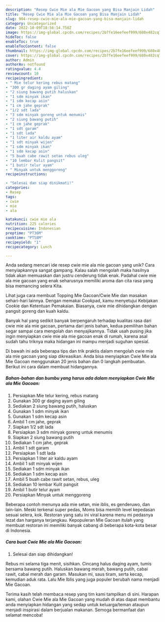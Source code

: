 ```yaml
---
description: "Resep Cwie Mie ala Mie Gacoan yang Bisa Manjain Lidah"
title: "Resep Cwie Mie ala Mie Gacoan yang Bisa Manjain Lidah"
slug: 904-resep-cwie-mie-ala-mie-gacoan-yang-bisa-manjain-lidah
category: Uncategorized
date: 2022-10-09T18:56:14.758Z
image: https://img-global.cpcdn.com/recipes/2b7fe16eefeef999/680x482cq70/cwie-mie-ala-mie-gacoan-foto-resep-utama.jpg
hideToc: false
enableToc: true
enableTocContent: false
thumbnail: https://img-global.cpcdn.com/recipes/2b7fe16eefeef999/680x482cq70/cwie-mie-ala-mie-gacoan-foto-resep-utama.jpg
cover: https://img-global.cpcdn.com/recipes/2b7fe16eefeef999/680x482cq70/cwie-mie-ala-mie-gacoan-foto-resep-utama.jpg
author: Admin
authorAv: notfound
ratingvalue: 4.4
reviewcount: 10
recipeingredient:
- " Mie telur kering rebus matang"
- "300 gr daging ayam giling"
- "2 siung bawang putih haluskan"
- "1 sdm minyak ikan"
- "1 sdm kecap asin"
- "1 cm jahe geprak"
- "1/2 sdt lada"
- "3 sdm minyak goreng untuk menumis"
- "2 siung bawang putih"
- "1 cm jahe geprak"
- "1 sdt garam"
- "1 sdt lada"
- "1 liter air kaldu ayam"
- "1 sdt minyak wijen"
- "1 sdm minyak ikan"
- "1 sdm kecap asin"
- "5 buah cabe rawit setan rebus uleg"
- "10 lembar Kulit pangsit"
- "1 butir telur ayam"
- " Minyak untuk menggoreng"
recipeinstructions:

- "Selesai dan siap dinikmati!"
categories:
- Resep
tags:
- cwie
- mie
- ala

katakunci: cwie mie ala 
nutrition: 225 calories
recipecuisine: Indonesian
preptime: "PT36M"
cooktime: "PT58M"
recipeyield: "1"
recipecategory: Lunch

---
```





Anda sedang mencari ide resep cwie mie ala mie gacoan yang unik? Cara menyiapkannya sangat gampang. Kalau salah mengolah maka hasilnya tidak akan memuaskan dan justru cenderung tidak enak. Padahal cwie mie ala mie gacoan yang enak seharusnya memiliki aroma dan cita rasa yang bisa memancing selera Kita.





Lihat juga cara membuat Topping Mie Gacoan/Cwie Mie dan masakan sehari-hari lainnya. Dengan memakai Cookpad, kamu menyetujui Kebijakan Cookie dan Ketentuan Pemakaian. Biasanya, cwie mie dihidangkan dengan pangsit goreng dan kuah kaldu.

Banyak hal yang sedikit banyak berpengaruh terhadap kualitas rasa dari cwie mie ala mie gacoan, pertama dari jenis bahan, kedua pemilihan bahan segar sampai cara mengolah dan menyajikannya. Tidak usah pusing jika ingin menyiapkan cwie mie ala mie gacoan enak di rumah, karena asal sudah tahu triknya maka hidangan ini mampu menjadi suguhan spesial.






Di bawah ini ada beberapa tips dan trik praktis dalam mengolah cwie mie ala mie gacoan yang siap dikreasikan. Anda bisa menyiapkan Cwie Mie ala Mie Gacoan menggunakan 20 jenis bahan dan 0 langkah pembuatan. Berikut ini cara dalam membuat hidangannya.

<!--inarticleads1-->

##### Bahan-bahan dan bumbu yang harus ada dalam menyiapkan Cwie Mie ala Mie Gacoan:

1. Persiapkan  Mie telur kering, rebus matang
1. Gunakan 300 gr daging ayam giling
1. Sediakan 2 siung bawang putih, haluskan
1. Gunakan 1 sdm minyak ikan
1. Gunakan 1 sdm kecap asin
1. Ambil 1 cm jahe, geprak
1. Siapkan 1/2 sdt lada
1. Persiapkan 3 sdm minyak goreng untuk menumis
1. Siapkan 2 siung bawang putih
1. Sediakan 1 cm jahe, geprak
1. Ambil 1 sdt garam
1. Persiapkan 1 sdt lada
1. Persiapkan 1 liter air kaldu ayam
1. Ambil 1 sdt minyak wijen
1. Sediakan 1 sdm minyak ikan
1. Sediakan 1 sdm kecap asin
1. Ambil 5 buah cabe rawit setan, rebus, uleg
1. Sediakan 10 lembar Kulit pangsit
1. Ambil 1 butir telur ayam
1. Persiapkan  Minyak untuk menggoreng


Beberapa contoh menunya ada mie setan, mie iblis, es genderuwo, dan lain-lain. Meski terkenal super pedas, Moms bisa memilih level kepedasan sesuai selera, kok. Restoran yang satu ini viral karena menu mi pedasnya lezat dan harganya terjangkau. Kepopuleran Mie Gacoan itulah yang membuat restoran ini memiliki banyak cabang di beberapa kota-kota besar di Indonesia. 

<!--inarticleads2-->

##### Cara buat Cwie Mie ala Mie Gacoan:


1. Selesai dan siap dihidangkan!

Rebus mi selama tiga menit, sisihkan. Cincang halus daging ayam, tumis bersama bawang putih. Haluskan bawang merah, bawang putih, cabai rawit, cabai merah dan garam. Masukan mi, saus tiram, serta kecap, kemudian aduk rata. Lalu Mie Iblis yang juga populer berubah nama menjadi Mie Gacoan. 

Terima kasih telah membaca resep yang tim kami tampilkan di sini. Harapan kami, olahan Cwie Mie ala Mie Gacoan yang mudah di atas dapat membantu anda menyiapkan hidangan yang sedap untuk keluarga/teman ataupun menjadi inspirasi dalam berjualan makanan. Semoga bermanfaat dan selamat mencoba!
